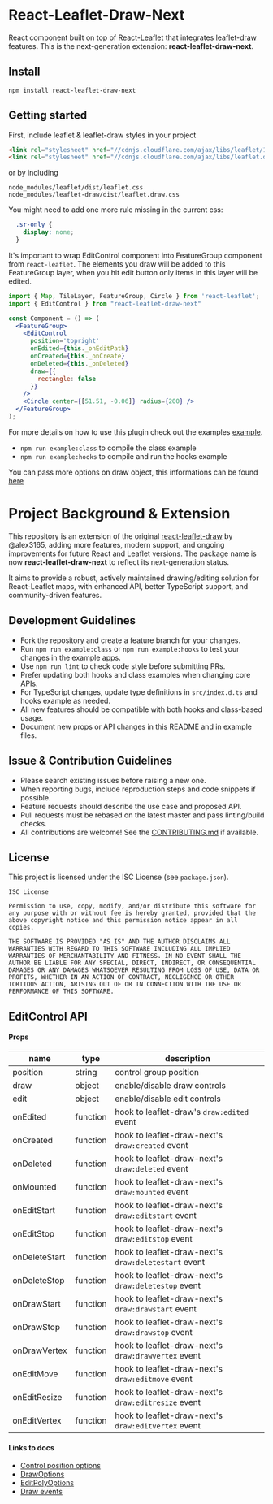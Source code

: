 # React-Leaflet-Draw-Next

React component built on top of [React-Leaflet](https://github.com/PaulLeCam/react-leaflet) that integrates [leaflet-draw](https://github.com/Leaflet/Leaflet.draw) features. This is the next-generation extension: **react-leaflet-draw-next**.

## Install


```
npm install react-leaflet-draw-next
```

## Getting started

First, include leaflet & leaflet-draw styles in your project
```html
<link rel="stylesheet" href="//cdnjs.cloudflare.com/ajax/libs/leaflet/1.7.1/leaflet.min.css"/>
<link rel="stylesheet" href="//cdnjs.cloudflare.com/ajax/libs/leaflet.draw/1.0.4/leaflet.draw.css"/>
```
or by including
```
node_modules/leaflet/dist/leaflet.css
node_modules/leaflet-draw/dist/leaflet.draw.css
```

You might need to add one more rule missing in the current css:
```css
  .sr-only {
    display: none;
  }
```

It's important to wrap EditControl component into FeatureGroup component from `react-leaflet`.
The elements you draw will be added to this FeatureGroup layer, when you hit edit button only items in this layer will be edited.

```jsx
import { Map, TileLayer, FeatureGroup, Circle } from 'react-leaflet';
import { EditControl } from "react-leaflet-draw-next"

const Component = () => (
  <FeatureGroup>
    <EditControl
      position='topright'
      onEdited={this._onEditPath}
      onCreated={this._onCreate}
      onDeleted={this._onDeleted}
      draw={{
        rectangle: false
      }}
    />
    <Circle center={[51.51, -0.06]} radius={200} />
  </FeatureGroup>
);
```

For more details on how to use this plugin check out the examples [example](examples).
- `npm run example:class` to compile the class example
- `npm run example:hooks` to compile and run the hooks example

You can pass more options on draw object, this informations can be found [here](https://github.com/Leaflet/Leaflet.draw#user-content-example-leafletdraw-config)

# Project Background & Extension

This repository is an extension of the original [react-leaflet-draw](https://github.com/alex3165/react-leaflet-draw) by @alex3165, adding more features, modern support, and ongoing improvements for future React and Leaflet versions. The package name is now **react-leaflet-draw-next** to reflect its next-generation status.

It aims to provide a robust, actively maintained drawing/editing solution for React-Leaflet maps, with enhanced API, better TypeScript support, and community-driven features.

## Development Guidelines

- Fork the repository and create a feature branch for your changes.
- Run `npm run example:class` or `npm run example:hooks` to test your changes in the example apps.
- Use `npm run lint` to check code style before submitting PRs.
- Prefer updating both hooks and class examples when changing core APIs.
- For TypeScript changes, update type definitions in `src/index.d.ts` and hooks example as needed.
- All new features should be compatible with both hooks and class-based usage.
- Document new props or API changes in this README and in example files.

## Issue & Contribution Guidelines

- Please search existing issues before raising a new one.
- When reporting bugs, include reproduction steps and code snippets if possible.
- Feature requests should describe the use case and proposed API.
- Pull requests must be rebased on the latest master and pass linting/build checks.
- All contributions are welcome! See the [CONTRIBUTING.md](CONTRIBUTING.md) if available.

## License

This project is licensed under the ISC License (see `package.json`).

```
ISC License

Permission to use, copy, modify, and/or distribute this software for any purpose with or without fee is hereby granted, provided that the above copyright notice and this permission notice appear in all copies.

THE SOFTWARE IS PROVIDED "AS IS" AND THE AUTHOR DISCLAIMS ALL WARRANTIES WITH REGARD TO THIS SOFTWARE INCLUDING ALL IMPLIED WARRANTIES OF MERCHANTABILITY AND FITNESS. IN NO EVENT SHALL THE AUTHOR BE LIABLE FOR ANY SPECIAL, DIRECT, INDIRECT, OR CONSEQUENTIAL DAMAGES OR ANY DAMAGES WHATSOEVER RESULTING FROM LOSS OF USE, DATA OR PROFITS, WHETHER IN AN ACTION OF CONTRACT, NEGLIGENCE OR OTHER TORTIOUS ACTION, ARISING OUT OF OR IN CONNECTION WITH THE USE OR PERFORMANCE OF THIS SOFTWARE.
```

## EditControl API

#### Props

|name            |type                        |description                                           |
|----------------|----------------------------|------------------------------------------------------|
|position        |string                      |control group position                                |
|draw            |object <DrawOptions>        |enable/disable draw controls                          |
|edit            |object <EditPolyOptions>    |enable/disable edit controls                          |
|onEdited        |function                    |hook to leaflet-draw's `draw:edited` event            |
|onCreated       |function                    |hook to leaflet-draw-next's `draw:created` event           |
|onDeleted       |function                    |hook to leaflet-draw-next's `draw:deleted` event           |
|onMounted       |function                    |hook to leaflet-draw-next's `draw:mounted` event           |
|onEditStart     |function                    |hook to leaflet-draw-next's `draw:editstart` event         |
|onEditStop      |function                    |hook to leaflet-draw-next's `draw:editstop` event          |
|onDeleteStart   |function                    |hook to leaflet-draw-next's `draw:deletestart` event       |
|onDeleteStop    |function                    |hook to leaflet-draw-next's `draw:deletestop` event        |
|onDrawStart     |function                    |hook to leaflet-draw-next's `draw:drawstart` event         |
|onDrawStop      |function                    |hook to leaflet-draw-next's `draw:drawstop` event          |
|onDrawVertex    |function                    |hook to leaflet-draw-next's `draw:drawvertex` event        |
|onEditMove      |function                    |hook to leaflet-draw-next's `draw:editmove` event          |
|onEditResize    |function                    |hook to leaflet-draw-next's `draw:editresize` event          |
|onEditVertex    |function                    |hook to leaflet-draw-next's `draw:editvertex` event          |

#### Links to docs

* [Control position options](http://leafletjs.com/reference.html#control-positions)
* [DrawOptions](https://leaflet.github.io/Leaflet.draw/docs/leaflet-draw-latest.html#drawoptions)
* [EditPolyOptions](https://leaflet.github.io/Leaflet.draw/docs/leaflet-draw-latest.html#editpolyoptions)
* [Draw events](https://leaflet.github.io/Leaflet.draw/docs/leaflet-draw-latest.html#l-draw-event)
